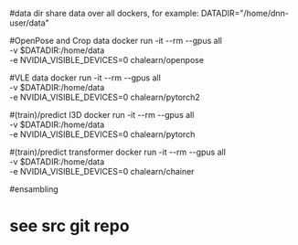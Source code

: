 

#data dir share data over all dockers, for example: 
DATADIR="/home/dnn-user/data"

#OpenPose and Crop data
docker run -it --rm --gpus all \
		-v $DATADIR:/home/data \
		-e NVIDIA_VISIBLE_DEVICES=0 chalearn/openpose

#VLE data
docker run -it --rm --gpus all \
		-v $DATADIR:/home/data \
		-e NVIDIA_VISIBLE_DEVICES=0 chalearn/pytorch2

#(train)/predict I3D
docker run -it --rm --gpus all \
		-v $DATADIR:/home/data \
		-e NVIDIA_VISIBLE_DEVICES=0 chalearn/pytorch

#(train)/predict transformer
docker run -it --rm --gpus all \
		-v $DATADIR:/home/data \
		-e NVIDIA_VISIBLE_DEVICES=0 chalearn/chainer

#ensambling
#
# see src git repo